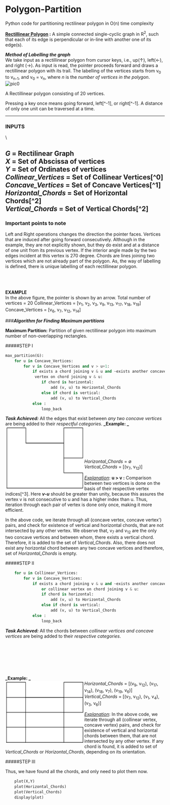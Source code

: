 # Polygon-Partition
Python code for partitioning rectilinear polygon in O(n) time complexity

**<u>Rectillinear Polygon</u> :** A simple connected single-cyclic graph in R<sup>2</sup>, such that each of its edge is perpendicular or in-line with another one of its edge(s). 

*__Method of Labelling the graph__* \
We take input as a rectillinear polygon from cursor keys, i.e., up(↑), left(←), and right (→). As input is read, the pointer proceeds forward and draws a rectillinear polygon with its trail. The labelling of the vertices starts from v<sub>0</sub> to v<sub>n-1</sub>, and v<sub>0</sub> = v<sub>n</sub>, where _n_ is the _number of vertices in the polygon_. 
<br>
<img width="369" alt="pic0" src="https://cloud.githubusercontent.com/assets/10897608/24832576/3ff37ca2-1cd0-11e7-9d87-daf6b46b4dcc.png">

A Rectillinear polygon consisting of 20 vertices.

Pressing a key once means going forward, left[^-1], or right[^-1]. A distance of only one unit can be traversed at a time.

---

<h3>INPUTS </h3> \

 **_G_** = Rectilinear Graph \
 **_X_** = Set of Abscissa of vertices\
 **_Y_** = Set of Ordinates of vertices\
 **_Collinear\_Vertices_** = Set of Collinear Vertices[^0] \
 **_Concave\_Vertices_** = Set of Concave Vertices[^1]\
 **_Horizontal\_Chords_** = Set of Horizontal Chords[^2]\
 **_Vertical\_Chords_** = Set of Vertical Chords[^2]
---

<h3> Important points to note </h3>

Left and Right operations changes the direction the pointer faces.
Vertices that are induced after going forward consecutively. Although in the example, they are not explicitly shown, but they do exist and at a distance of one unit from its previous vertex.
If the interior angle made by the two edges incident at this vertex is 270 degree.
Chords are lines joining two vertices which are not already part of the polygon.
As, the way of labelling is defined, there is unique labelling of each rectillinear polygon.

<br><br><br>
**EXAMPLE** \
In the above figure, the pointer is shown by an arrow.
Total number of vertices = 20
Collinear\_Vertices = [v<sub>1</sub>, v<sub>2</sub>, v<sub>3</sub>, v<sub>9</sub>, v<sub>13</sub>, v<sub>17</sub>, v<sub>18</sub>, v<sub>19</sub>]
Concave\_Vertices = [v<sub>6</sub>, v<sub>7</sub>, v<sub>12</sub>, v<sub>14</sub>]

###_**Algorithm for Finding Maximum partitions**_

**Maximum Partition:** Partition of given rectillinear polygon into maximum number of non-overlapping rectangles.

#####STEP I

```python
max_partition(G):
    for u in Concave_Vertices:
        for v in Concave_Vertices and v > u+1:
            if exists a chord joining v & u and ~exists another concave 
             vertex on chord joining v & u:
                if chord is horizontal: 
                    add (v, u) to Horizontal_Chords
                else if chord is vertical:
                    add (v, u) to Vertical_Chords
            else :
                loop_back
```

**_Task Achieved:_** All the edges that exist between *any two concave vertices* are being added to their *respectful categories*.
**_Example: _** <br>
<img src="pic1.png" width="250" height="200" align="left"/>
<br><br><br><br>
<br><br>
*Horizontal\_Chords* =  ∅
*Vertical\_Chords*  =  [(v<sub>7</sub>, v<sub>12</sub>)]

<u>*Explanation*</u>:
**u > v :** Comparison between two vertices is done on the basis of their respective vertex indices[^3].
Here **_v-u_** should be greater than unity, because this assures the vertex v is not consecutive to u and has a higher index than u. Thus, iteration through each pair of vertex is done only once, making it more efficient.

In the above code, we iterate through all (concave vertex, concave vertex') pairs, and check for existence of vertical and horizontal chords, that are not intersected by any other vertex.
We observe that, v<sub>7</sub> and v<sub>12</sub> are the only two concave vertices and between whom, there exists a vertical chord. Therefore, it is added to the set of *Vertical\_Chords*. Also, there does not exist any horizontal chord between any two concave vertices and therefore, set of *Horizontal\_Chords* is empty.

#####STEP II

```python
    for u in Collinear_Vertices:
        for v in Concave_Vertices:
            if exists a chord joining v & u and ~exists another concave 
                or collinear vertex on chord joining v & u:
                if chord is horizontal:
                    add (v, u) to Horizontal_Chords
                else if chord is vertical:
                    add (v, u) to Vertical_Chords
            else :
                loop_back
```

**_Task Achieved:_** All the chords between *collinear vertices and concave vertices* are being added to their *respective categories*.

<br><br><br><br>
<br><br>
**_Example: _** <br>
<img src="pic2.png" width="250" height="200" align="left"/>
*Horizontal\_Chords* =  [(v<sub>9</sub>, v<sub>12</sub>), (v<sub>17</sub>, v<sub>14</sub>), (v<sub>18</sub>, v<sub>7</sub>), (v<sub>19</sub>, v<sub>6</sub>)]
*Vertical_Chords* =  [(v<sub>7</sub>, v<sub>12</sub>), (v<sub>1</sub>, v<sub>4</sub>), (v<sub>3</sub>, v<sub>6</sub>)]
<!-- label the graphs -->
<u>*Explanation*</u>:
In the above code, we iterate through all (collinear vertex, concave vertex) pairs, and check for existence of vertical and horizontal chords between them, that are not intersected by any other vertex.
If any chord is found, it is added to set of *Vertical\_Chords* or *Horizontal\_Chords*, depending on its orientation.

#####STEP III

Thus, we have found all the chords, and only need to plot them now.
```python
    plot(X,Y)
    plot(Horizontal_Chords)
    plot(Vertical_Chords)
    display(plot)
```
